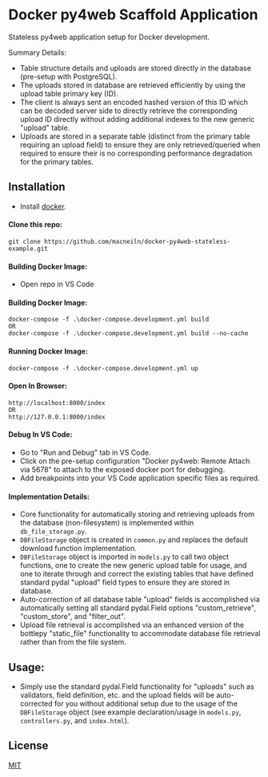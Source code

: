 ﻿# Docker py4web Scaffold Application

Stateless py4web application setup for Docker development. 

Summary Details:
- Table structure details and uploads are stored directly in the database (pre-setup with PostgreSQL). 
- The uploads stored in database are retrieved efficiently by using the upload table primary key (ID). 
- The client is always sent an encoded hashed version of this ID which can be decoded server side to directly retrieve the corresponding upload ID directly without adding additional indexes to the new generic "upload" table. 
- Uploads are stored in a separate table (distinct from the primary table requiring an upload field) to ensure they are only retrieved/queried when required to ensure their is no corresponding performance degradation for the primary tables.

## Installation
- Install [docker](https://docs.docker.com/get-docker/).

#### Clone this repo:
```
git clone https://github.com/macneiln/docker-py4web-stateless-example.git
```

#### Building Docker Image:
- Open repo in VS Code

#### Building Docker Image:
```
docker-compose -f .\docker-compose.development.yml build
OR
docker-compose -f .\docker-compose.development.yml build --no-cache
```

#### Running Docker Image:
```
docker-compose -f .\docker-compose.development.yml up
```

#### Open In Browser:
```
http://localhost:8000/index
OR
http://127.0.0.1:8000/index
```

#### Debug In VS Code:
- Go to "Run and Debug" tab in VS Code. 
- Click on the pre-setup configuration "Docker py4web: Remote Attach via 5678" to attach to the exposed docker port for debugging.
- Add breakpoints into your VS Code application specific files as required.

#### Implementation Details:
- Core functionality for automatically storing and retrieving uploads from the database (non-filesystem) is implemented within ```db_file_storage.py```.
- ```DBFileStorage``` object is created in ```common.py``` and replaces the default download function implementation.
- ```DBFileStorage``` object is imported in ```models.py``` to call two object functions, one to create the new generic upload table for usage, and one to iterate through and correct the existing tables that have defined standard pydal "upload" field types to ensure they are stored in database. 
- Auto-correction of all database table "upload" fields is accomplished via automatically setting all standard pydal.Field options "custom_retrieve", "custom_store", and "filter_out".
- Upload file retrieval is accomplished via an enhanced version of the bottlepy "static_file" functionality to accommodate database  file retrieval rather than from the file system. 
 
## Usage:
- Simply use the standard pydal.Field functionality for "uploads" such as validators, field definition, etc. and the upload fields will be auto-corrected for you without additional setup due to the usage of the ```DBFileStorage``` object (see example declaration/usage in ```models.py```, ```controllers.py```, and ```index.html```).

## License
[MIT](https://choosealicense.com/licenses/mit/)
